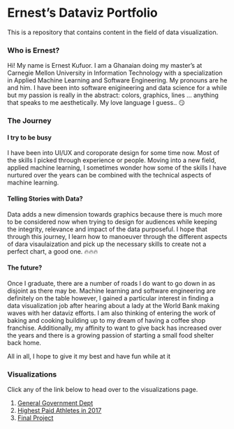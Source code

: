 # Ernest’s Dataviz Portfolio
This is a repository that contains content in the field of data visualization.

### Who is Ernest?
Hi! My name is Ernest Kufuor. I am a Ghanaian doing my master’s at Carnegie Mellon University in Information Technology with a specialization in Applied Machine Learning and Software Engineering. My pronouns are he and him. I have been into software enigineering and data science for a while but my passion is really in the abstract: colors, graphics, lines … anything that speaks to me aesthetically. My love language I guess.. :smirk:

### The Journey
#### I try to be busy 
I have been into UI/UX and coroporate design for some time now. Most of the skills I picked through experience or people. Moving into a new field, applied machine learning, I sometimes wonder how some of the skills I have nurtured over the years can be combined with the technical aspects of machine learning.

#### Telling Stories with Data?
Data adds a new dimension towards graphics because there is much more to be considered now when trying to design for audiences while keeping the integrity, relevance and impact of the data purposeful. I hope that through this journey, I learn how to manoeuver through the different aspects of dara visaulaization and pick up the necessary skills to create not a perfect chart, a good one. :fire::fire::fire:

#### The future?
Once I graduate, there are a number of roads I do want to go down in as disjoint as there may be. Machine learning and software engineering are definitely on the table however, I gained a particular interest in finding a data visualization job after hearing about a lady at the World Bank making waves with her dataviz efforts. I am also thinking of entering the work of baking and cooking building up to my dream of having a coffee shop franchise. Additionally, my affinity to want to give back has increased over the years and there is a growing passion of starting a small food shelter back home.

All in all, I hope to give it my best and have fun while at it 


### Visualizations
Click any of the link below to head over to the visualizations page.

1. [General Government Dept](https://jnrkufuor.github.io/kufuor-portfolio/debt-to-gdp-flourish)
2. [Highest Paid Athletes in 2017](https://jnrkufuor.github.io/kufuor-portfolio/highest-paid-athletes-2017)
3. [Final Project](https://jnrkufuor.github.io/kufuor-portfolio/final_project_ErnestKufuor)
